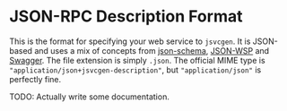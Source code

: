 JSON-RPC Description Format
===========================

This is the format for specifying your web service to `jsvcgen`.
It is JSON-based and uses a mix of concepts from [json-schema][json-schema], [JSON-WSP][JSON-WSP] and
 [Swagger][Swagger-spec].
The file extension is simply `.json`.
The official MIME type is `"application/json+jsvcgen-description"`, but `"application/json"` is perfectly fine.

TODO: Actually write some documentation.

 [json-schema]: http://json-schema.org/
 [JSON-WSP]: http://en.wikipedia.org/wiki/JSON-WSP
 [Swagger-spec]: https://github.com/wordnik/swagger-spec

